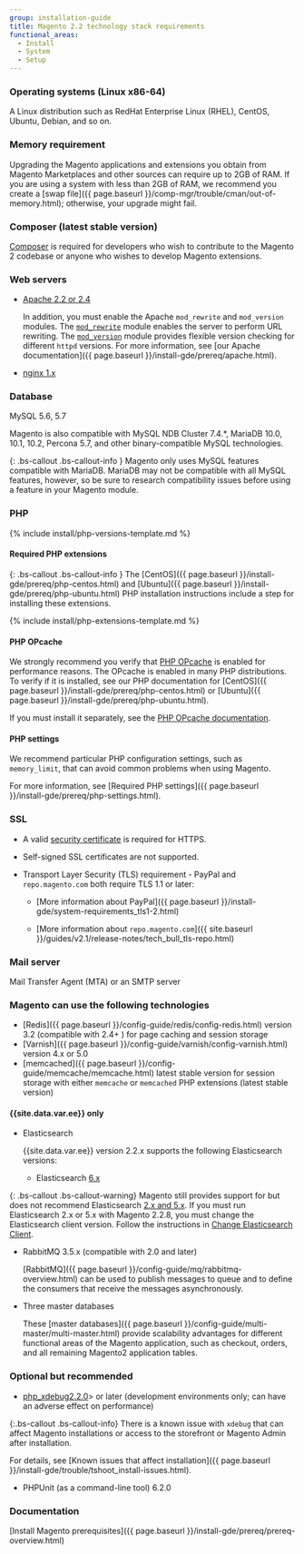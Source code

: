 ```yaml
---
group: installation-guide
title: Magento 2.2 technology stack requirements
functional_areas:
  - Install
  - System
  - Setup
---
```


### Operating systems (Linux x86-64)

A Linux distribution such as RedHat Enterprise Linux (RHEL), CentOS, Ubuntu, Debian, and so on.

### Memory requirement

Upgrading the Magento applications and extensions you obtain from Magento Marketplaces and other sources can require up to 2GB of RAM. If you are using a system with less than 2GB of RAM, we recommend you create a [swap file]({{ page.baseurl }}/comp-mgr/trouble/cman/out-of-memory.html); otherwise, your upgrade might fail.

### Composer (latest stable version)

[Composer](https://glossary.magento.com/composer) is required for developers who wish to contribute to the Magento 2 codebase or anyone who wishes to develop Magento extensions.

### Web servers

* [Apache 2.2 or 2.4](http://httpd.apache.org/download.cgi)

  In addition, you must enable the Apache `mod_rewrite` and `mod_version` modules. The [`mod_rewrite`](https://httpd.apache.org/docs/2.4/mod/mod_rewrite.html) module enables the server to perform URL rewriting. The [`mod_version`](https://httpd.apache.org/docs/2.4/mod/mod_version.html) module provides flexible version checking for different `httpd` versions. For more information, see [our Apache documentation]({{ page.baseurl }}/install-gde/prereq/apache.html).

* [nginx 1.x](https://nginx.org/en/download.html)

### Database

MySQL 5.6, 5.7

Magento is also compatible with MySQL NDB Cluster 7.4.&#42;, MariaDB 10.0, 10.1, 10.2, Percona 5.7, and other binary-compatible MySQL technologies.

{: .bs-callout .bs-callout-info }
Magento only uses MySQL features compatible with MariaDB. MariaDB may not be compatible with all MySQL features, however, so be sure to research compatibility issues before using a feature in your Magento module.

### PHP

<!--{% assign supported_php_versions = site.data.codebase.v2_2.open-source.composer_lock.platform.php | split: "|" %}-->
{% include install/php-versions-template.md %}

#### Required PHP extensions

{: .bs-callout .bs-callout-info }
The [CentOS]({{ page.baseurl }}/install-gde/prereq/php-centos.html) and [Ubuntu]({{ page.baseurl }}/install-gde/prereq/php-ubuntu.html) PHP installation instructions include a step for installing these extensions.

<!--{% assign platform-req = site.data.codebase.v2_2.open-source.composer_lock.platform %}-->
{% include install/php-extensions-template.md %}

#### PHP OPcache

We strongly recommend you verify that [PHP OPcache](http://php.net/manual/en/intro.opcache.php) is enabled for performance reasons. The OPcache is enabled in many PHP distributions. To verify if it is installed, see our PHP documentation for [CentOS]({{ page.baseurl }}/install-gde/prereq/php-centos.html) or [Ubuntu]({{ page.baseurl }}/install-gde/prereq/php-ubuntu.html).

If you must install it separately, see the [PHP OPcache documentation](http://php.net/manual/en/opcache.setup.php).

#### PHP settings

We recommend particular PHP configuration settings, such as `memory_limit`, that can avoid common problems when using Magento.

For more information, see [Required PHP settings]({{ page.baseurl }}/install-gde/prereq/php-settings.html).

### SSL

* A valid [security certificate](https://glossary.magento.com/security-certificate) is required for HTTPS.
* Self-signed SSL certificates are not supported.
* Transport Layer Security (TLS) requirement - PayPal and `repo.magento.com` both require TLS 1.1 or later:

  * [More information about PayPal]({{ page.baseurl }}/install-gde/system-requirements_tls1-2.html)

  * [More information about `repo.magento.com`]({{ site.baseurl }}/guides/v2.1/release-notes/tech_bull_tls-repo.html)

### Mail server

Mail Transfer Agent (MTA) or an SMTP server

### Magento can use the following technologies

* [Redis]({{ page.baseurl }}/config-guide/redis/config-redis.html) version 3.2 (compatible with 2.4+ ) for page caching and session storage
* [Varnish]({{ page.baseurl }}/config-guide/varnish/config-varnish.html) version 4.x or 5.0
* [memcached]({{ page.baseurl }}/config-guide/memcache/memcache.html) latest stable version for session storage with either `memcache` or `memcached` PHP extensions (latest stable version)

#### {{site.data.var.ee}} only

* Elasticsearch

    {{site.data.var.ee}} version 2.2.x supports the following Elasticsearch versions:

  * Elasticsearch [6.x](https://www.elastic.co/downloads/past-releases/elasticsearch-6-6-1)

{: .bs-callout .bs-callout-warning}
Magento still provides support for but does not recommend Elasticsearch [2.x and 5.x](https://www.elastic.co/support/eol).
If you must run Elasticsearch 2.x or 5.x with Magento 2.2.8, you must change the Elasticsearch client version.
Follow the instructions in [Change Elasticsearch Client]({{page.baseurl}}/config-guide/elasticsearch/es-downgrade.html).

* RabbitMQ 3.5.x (compatible with 2.0 and later)

    [RabbitMQ]({{ page.baseurl }}/config-guide/mq/rabbitmq-overview.html) can be used to publish messages to queue and to define the consumers that receive the messages asynchronously.

* Three master databases

    These [master databases]({{ page.baseurl }}/config-guide/multi-master/multi-master.html) provide scalability advantages for different functional areas of the Magento application, such as checkout, orders, and all remaining Magento2 application tables.

### Optional but recommended

* [php_xdebug2.2.0](http://xdebug.org/download.php)> or later (development environments only; can have an adverse effect on performance)

{:.bs-callout .bs-callout-info}
There is a known issue with `xdebug` that can affect Magento installations or access to the storefront or Magento Admin after installation.

For details, see [Known issues that affect installation]({{ page.baseurl }}/install-gde/trouble/tshoot_install-issues.html).

* PHPUnit (as a command-line tool) 6.2.0

### Documentation

[Install Magento prerequisites]({{ page.baseurl }}/install-gde/prereq/prereq-overview.html)
